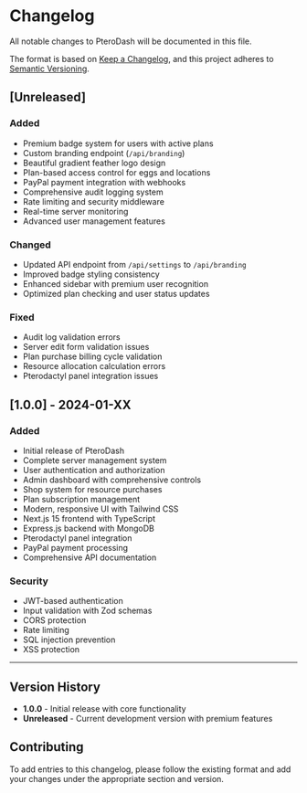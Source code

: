 # Changelog

All notable changes to PteroDash will be documented in this file.

The format is based on [Keep a Changelog](https://keepachangelog.com/en/1.0.0/),
and this project adheres to [Semantic Versioning](https://semver.org/spec/v2.0.0.html).

## [Unreleased]

### Added
- Premium badge system for users with active plans
- Custom branding endpoint (`/api/branding`)
- Beautiful gradient feather logo design
- Plan-based access control for eggs and locations
- PayPal payment integration with webhooks
- Comprehensive audit logging system
- Rate limiting and security middleware
- Real-time server monitoring
- Advanced user management features

### Changed
- Updated API endpoint from `/api/settings` to `/api/branding`
- Improved badge styling consistency
- Enhanced sidebar with premium user recognition
- Optimized plan checking and user status updates

### Fixed
- Audit log validation errors
- Server edit form validation issues
- Plan purchase billing cycle validation
- Resource allocation calculation errors
- Pterodactyl panel integration issues

## [1.0.0] - 2024-01-XX

### Added
- Initial release of PteroDash
- Complete server management system
- User authentication and authorization
- Admin dashboard with comprehensive controls
- Shop system for resource purchases
- Plan subscription management
- Modern, responsive UI with Tailwind CSS
- Next.js 15 frontend with TypeScript
- Express.js backend with MongoDB
- Pterodactyl panel integration
- PayPal payment processing
- Comprehensive API documentation

### Security
- JWT-based authentication
- Input validation with Zod schemas
- CORS protection
- Rate limiting
- SQL injection prevention
- XSS protection

---

## Version History

- **1.0.0** - Initial release with core functionality
- **Unreleased** - Current development version with premium features

## Contributing

To add entries to this changelog, please follow the existing format and add your changes under the appropriate section and version.
